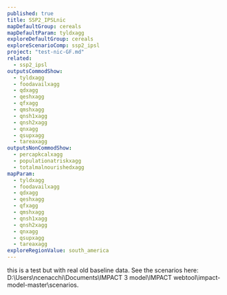 ```yaml
---
published: true
title: SSP2_IPSLnic
mapDefaultGroup: cereals
mapDefaultParam: tyldxagg
exploreDefaultGroup: cereals
exploreScenarioComp: ssp2_ipsl
project: "test-nic-GF.md"
related: 
  - ssp2_ipsl
outputsCommodShow: 
  - tyldxagg
  - foodavailxagg
  - qdxagg
  - qeshxagg
  - qfxagg
  - qmshxagg
  - qnsh1xagg
  - qnsh2xagg
  - qnxagg
  - qsupxagg
  - tareaxagg
outputsNonCommodShow: 
  - percapkcalxagg
  - populationatriskxagg
  - totalmalnourishedxagg
mapParam: 
  - tyldxagg
  - foodavailxagg
  - qdxagg
  - qeshxagg
  - qfxagg
  - qmshxagg
  - qnsh1xagg
  - qnsh2xagg
  - qnxagg
  - qsupxagg
  - tareaxagg
exploreRegionValue: south_america
---
```



this is a test but with real old baseline data. See the scenarios here: D:\Users\ncenacchi\Documents\IMPACT 3 model\IMPACT webtool\impact-model-master\scenarios.
